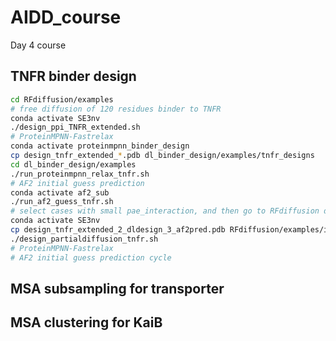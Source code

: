 # AIDD_course
Day 4 course

## TNFR binder design
```bash
cd RFdiffusion/examples
# free diffusion of 120 residues binder to TNFR
conda activate SE3nv
./design_ppi_TNFR_extended.sh
# ProteinMPNN-Fastrelax
conda activate proteinmpnn_binder_design
cp design_tnfr_extended_*.pdb dl_binder_design/examples/tnfr_designs
cd dl_binder_design/examples
./run_proteinmpnn_relax_tnfr.sh
# AF2 initial guess prediction
conda activate af2_sub
./run_af2_guess_tnfr.sh
# select cases with small pae_interaction, and then go to RFdiffusion dir
conda activate SE3nv
cp design_tnfr_extended_2_dldesign_3_af2pred.pdb RFdiffusion/examples/input_pdbs/
./design_partialdiffusion_tnfr.sh
# ProteinMPNN-Fastrelax
# AF2 initial guess prediction cycle
```

## MSA subsampling for transporter

## MSA clustering for KaiB
